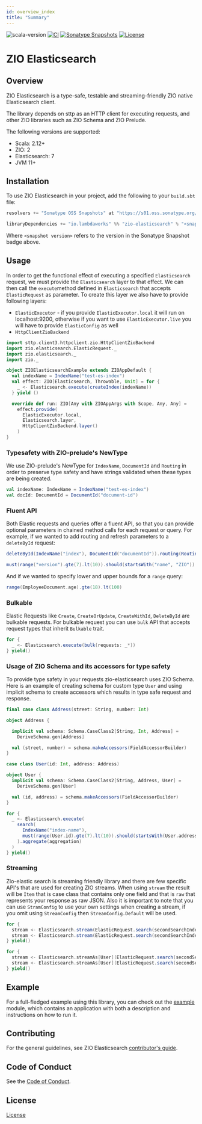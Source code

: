 ```yaml
---
id: overview_index
title: "Summary"
---
```


![scala-version][scala-version-badge]
[![CI](https://github.com/lambdaworks/zio-elasticsearch/actions/workflows/ci.yml/badge.svg)](https://github.com/lambdaworks/zio-elasticsearch/actions/workflows/ci.yml)
[![Sonatype Snapshots](https://img.shields.io/nexus/s/https/s01.oss.sonatype.org/io.lambdaworks/zio-elasticsearch_2.13.svg?label=Sonatype%20Snapshot)](https://s01.oss.sonatype.org/content/repositories/snapshots/io/lambdaworks/zio-elasticsearch_2.13/)
[![License](https://img.shields.io/badge/License-Apache%202.0-blue.svg)](https://opensource.org/licenses/Apache-2.0)

# ZIO Elasticsearch

## Overview

ZIO Elasticsearch is a type-safe, testable and streaming-friendly ZIO native Elasticsearch client.

The library depends on sttp as an HTTP client for executing requests, and other ZIO libraries such as ZIO Schema and ZIO Prelude.

The following versions are supported:
- Scala: 2.12+
- ZIO: 2
- Elasticsearch: 7
- JVM 11+

## Installation

To use ZIO Elasticsearch in your project, add the following to your `build.sbt` file:

```scala
resolvers += "Sonatype OSS Snapshots" at "https://s01.oss.sonatype.org/content/repositories/snapshots"

libraryDependencies += "io.lambdaworks" %% "zio-elasticsearch" % "<snapshot version>"
```

Where `<snapshot version>` refers to the version in the Sonatype Snapshot badge above.

## Usage

In order to get the functional effect of executing a specified `Elasticsearch` request, we must provide the `Elasticsearch` layer to that effect.  We can then call the `execute`method defined in `Elasticsearch` that accepts `ElasticRequest` as parameter.
To create this layer we also have to provide following layers:

- `ElasticExecutor` - if you provide `ElasticExecutor.local` it will run on localhost:9200, otherwise if you want to use `ElasticExecutor.live` you will have to provide `ElasticConfig` as well
- `HttpClientZioBackend`

```scala
import sttp.client3.httpclient.zio.HttpClientZioBackend
import zio.elasticsearch.ElasticRequest._
import zio.elasticsearch._
import zio._

object ZIOElasticsearchExample extends ZIOAppDefault {
  val indexName = IndexName("test-es-index")
  val effect: ZIO[Elasticsearch, Throwable, Unit] = for {
    _ <- Elasticsearch.execute(createIndex(indexName))
  } yield ()

  override def run: ZIO[Any with ZIOAppArgs with Scope, Any, Any] =
    effect.provide(
      ElasticExecutor.local,
      Elasticsearch.layer,
      HttpClientZioBackend.layer()
    )
}
```


### Typesafety with ZIO-prelude's NewType

We use ZIO-prelude's NewType for `IndexName`, `DocumentId` and `Routing` in order to preserve type safety and have strings validated when these types are being created.

```scala
val indexName: IndexName = IndexName("test-es-index")
val docId: DocumentId = DocumentId("document-id")
```

### Fluent API

Both Elastic requests and queries offer a fluent API, so that you can provide optional parameters in chained method calls for each request or query. For example, if we wanted to add routing and refresh parameters to a `deleteById` request:

```scala
deleteById(IndexName("index"), DocumentId("documentId")).routing(Routing("routing")).refreshTrue

must(range("version").gte(7).lt(10)).should(startsWith("name", "ZIO"))
```

And if we wanted to specify lower and upper bounds for a `range` query:

```scala
range(EmployeeDocument.age).gte(18).lt(100)
```

### Bulkable

Elastic Requests like `Create`, `CreateOrUpdate`, `CreateWithId`, `DeleteById` are bulkable requests. For bulkable request you can use `bulk` API that accepts request types that inherit `Bulkable` trait.

```scala
for {
  _ <- Elasticsearch.execute(bulk(requests: _*)) 
} yield()
```

### Usage of ZIO Schema and its accessors for type safety

To provide type safety in your requests zio-elasticsearch uses ZIO Schema. Here is an example of creating schema for custom type `User` and using implicit schema to create accessors which results in type safe request and response.

```scala
final case class Address(street: String, number: Int)

object Address {

  implicit val schema: Schema.CaseClass2[String, Int, Address] =
    DeriveSchema.gen[Address]

  val (street, number) = schema.makeAccessors(FieldAccessorBuilder)
}

case class User(id: Int, address: Address)

object User {
  implicit val schema: Schema.CaseClass2[String, Address, User] =
    DeriveSchema.gen[User]

  val (id, address) = schema.makeAccessors(FieldAccessorBuilder)
}

for {
  _ <- Elasticsearch.execute(
    search(
      IndexName("index-name"),
      must(range(User.id).gte(7).lt(10)).should(startsWith(User.address.name, "ZIO"))
    ).aggregate(aggregation)
  )
} yield()
```

### Streaming

Zio-elastic search is streaming friendly library and there are few specific API's that are used for creating ZIO streams. When using `stream` the result will be `Item` that is case class that contains only one field and that is `raw` that represents your response as raw JSON. Also it is important to note that you can use `StramConfig` to use your own settings when creating a stream, if you omit using `StreamConfig` then `StreamConfig.Default` will be used.

```scala
for {
  stream <- Elasticsearch.stream(ElasticRequest.search(secondSearchIndex, range("id").gte(5)))
  stream <- Elasticsearch.stream(ElasticRequest.search(secondSearchIndex, range("id").gte(5)), StreamConfig.Scroll)
} yield()
```

```scala
for {
  stream <- Elasticsearch.streamAs[User](ElasticRequest.search(secondSearchIndex, range(User.id).gte(5)))
  stream <- Elasticsearch.streamAs[User](ElasticRequest.search(secondSearchIndex, range(User.id).gte(5)), StreamConfig.SearchAfter)
} yield()
```

## Example

For a full-fledged example using this library, you can check out the [example](modules/example) module, which contains an application with both a description and instructions on how to run it.

## Contributing

For the general guidelines, see ZIO Elasticsearch [contributor's guide](https://lambdaworks.github.io/zio-elasticsearch/about/about_contributing).

## Code of Conduct

See the [Code of Conduct](https://lambdaworks.github.io/zio-elasticsearch/about/about_code_of_conduct).

## License
[License](LICENSE)


[scala-version-badge]: https://img.shields.io/badge/scala-2.13.10-blue?logo=scala&color=red

